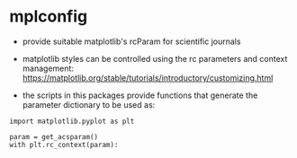# mplconfig

- provide suitable matplotlib's rcParam for scientific journals  

- matplotlib styles can be controlled using the rc parameters and context management: https://matplotlib.org/stable/tutorials/introductory/customizing.html

- the scripts in this packages provide functions that generate the parameter dictionary to be used as:

```
import matplotlib.pyplot as plt

param = get_acsparam()
with plt.rc_context(param):
```
